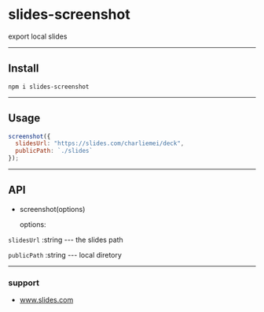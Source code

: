 # slides-screenshot

export local slides

---

## Install

```
npm i slides-screenshot
```

---

## Usage

```javascript
screenshot({
  slidesUrl: "https://slides.com/charliemei/deck",
  publicPath: `./slides`
});
```

---

## API

- screenshot(options)

  options:

`slidesUrl` :string --- the slides path

`publicPath` :string --- local diretory

---

### support

- www.slides.com
